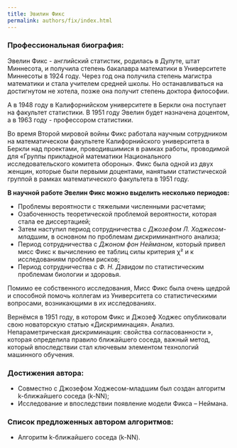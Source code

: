 ```yaml
---
title: Эвилин Фикс
permalink: authors/fix/index.html
---
```


### Профессиональная биография:

Эвелин Фикс - английский статистик, родилась в Дулуте, штат Миннесота, и получила степень бакалавра математики в Университете Миннесоты в 1924 году. Через год она получила степень магистра математики и стала учителем средней школы. Но останавливаться на достигнутом не хотела, позже она получит степень доктора философии. 

А в 1948 году в Калифорнийском университете в Беркли она поступает на факультет статистики. В 1951 году Эвелин будет назначена доцентом, а в 1963 году - профессором статистики.

Во время Второй мировой войны Фикс работала научным сотрудником на математическом факультете Калифорнийского университета в Беркли над проектами, проводившимися в рамках работы, проводимой для «Группы прикладной математики Национального исследовательского комитета обороны». Фикс была одной из двух женщин, которые были первыми доцентами, нанятыми статистической группой в рамках математического факультета в 1951 году.

**В научной работе Эвелин Фикс можно выделить несколько периодов:**

* Проблемы вероятности с тяжелыми численными расчетами;
* Озабоченность теоретической проблемой вероятности, которая стала ее диссертацией;
* Затем наступил период сотрудничества с *Джозефом Л. Ходжесом-младшим*, в основном по проблемам дискриминантного анализа;
* Период сотрудничества с *Джоном фон Нейманом*, который привел мисс Фикс к вычислению ее таблиц силы критерия χ² и к исследованиям проблем рисков;
* Период сотрудничества с *Ф. Н. Дэвидом* по статистическим проблемам биологии и здоровья.

Помимо ее собственного исследования, Мисс Фикс была очень щедрой и способной помочь коллегам из Университета со статистическими вопросами, возникающими в их исследованиях.

Вернёмся в 1951 году, в котором Фикс и Джозеф Ходжес опубликовали свою новаторскую статью «Дискриминация». Анализ. Непараметрическая дискриминация: свойства согласованности », которая определила правило ближайшего соседа, важный метод, который впоследствии стал ключевым элементом технологий машинного обучения.

### Достижения автора:
* Совместно с Джозефом Ходжесом-младшим был создан алгоритм k-ближайшего соседа (k-NN);
* Исследование и впоследствии появление модели Фикса – Неймана.

### Список предложенных автором алгоритмов:
* Алгоритм k-ближайшего соседа (k-NN).


